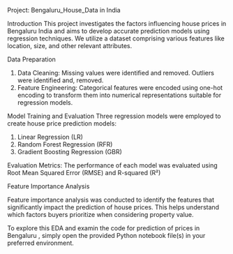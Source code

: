 Project: Bengaluru_House_Data in India

Introduction
This project investigates the factors influencing house prices in  Bengaluru India and aims to develop accurate prediction models using regression techniques. We utilize a dataset comprising various features like location, size, and other relevant attributes.

Data Preparation
1.	Data Cleaning:
	Missing values were identified and removed.
	Outliers were identified and, removed.
2.	Feature Engineering:
	Categorical features were encoded using one-hot encoding to transform them into numerical representations suitable for regression models.

Model Training and Evaluation
Three regression models were employed to create house price prediction models:
1.	Linear Regression (LR) 
2.	Random Forest Regression (RFR)
3.	Gradient Boosting Regression (GBR)

   Evaluation Metrics:
The performance of each model was evaluated using  Root Mean Squared Error (RMSE) and R-squared (R²)

Feature Importance Analysis

Feature importance analysis was conducted to identify the features that significantly impact the prediction of house prices. This helps understand which factors buyers prioritize when considering property value.

To explore this EDA and examin the code for prediction of prices in  Bengaluru , simply open the provided Python notebook file(s) in your preferred environment.

